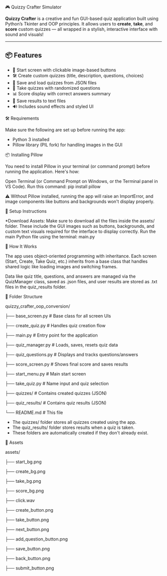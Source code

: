 🎮 Quizzy Crafter Simulator

**Quizzy Crafter** is a creative and fun GUI-based quiz application built using Python’s Tkinter and OOP principles. It allows users to **create**, **take**, and **score** custom quizzes — all wrapped in a stylish, interactive interface with sound and visuals!

---

## 📦 Features

- 🎨 Start screen with clickable image-based buttons
- 🛠️ Create custom quizzes (title, description, questions, choices)
- 📁 Save and load quizzes from JSON files
- 🧠 Take quizzes with randomized questions
- 📊 Score display with correct answers summary
- 💾 Save results to text files
- 🔊 Includes sound effects and styled UI

🛠️ Requirements

Make sure the following are set up before running the app:

- Python 3 installed
- Pillow library (PIL fork) for handling images in the GUI


📦 Installing Pillow

You need to install Pillow in your terminal (or command prompt) before running the application. Here's how:

Open Terminal (or Command Prompt on Windows, or the Terminal panel in VS Code).
Run this command: pip install pillow

⚠️ Without Pillow installed, running the app will raise an ImportError, and image components like buttons and backgrounds won't display properly.

📂 Setup Instructions

*Download Assets: Make sure to download all the files inside the assets/ folder. These include the GUI images such as buttons, backgrounds, and custom text visuals required for the interface to display correctly.
Run the main Python file using the terminal: main.py

🧠 How It Works

The app uses object-oriented programming with inheritance. Each screen (Start, Create, Take Quiz, etc.) inherits from a base class that handles shared logic like loading images and switching frames.

Data like quiz title, questions, and answers are managed via the QuizManager class, saved as .json files, and user results are stored as .txt files in the quiz_results folder.

📂 Folder Structure

quizzy_crafter_oop_conversion/

├── base_screen.py # Base class for all screen UIs

├── create_quiz.py # Handles quiz creation flow

├── main.py # Entry point for the application

├── quiz_manager.py # Loads, saves, resets quiz data

├── quiz_questions.py # Displays and tracks questions/answers

├── score_screen.py # Shows final score and saves results

├── start_menu.py # Main start screen

├── take_quiz.py # Name input and quiz selection

├── quizzes/ # Contains created quizzes (JSON)

├── quiz_results/ # Contains quiz results (JSON)

└── README.md # This file

- The quizzes/ folder stores all quizzes created using the app.
- The quiz_results/ folder stores results when a quiz is taken.
- These folders are automatically created if they don't already exist.

🎨 Assets

assets/

├── start_bg.png

├── create_bg.png

├── take_bg.png

├── score_bg.png

├── click.wav

├── create_button.png

├── take_button.png

├── next_button.png

├── add_question_button.png

├── save_button.png

├── back_button.png

├── submit_button.png
